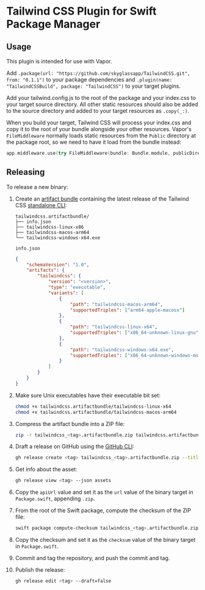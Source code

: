 # Tailwind CSS Plugin for Swift Package Manager

## Usage

This plugin is intended for use with Vapor.

Add `.package(url: "https://github.com/skyglassapp/TailwindCSS.git", from: "0.1.1")` to your package dependencies and `.plugin(name: "TailwindCSSBuild", package: "TailwindCSS")` to your target plugins.

Add your tailwind.config.js to the root of the package and your index.css to your target source directory. All other static resources should also be added to the source directory and added to your target resources as `.copy(_:)`.

When you build your target, Tailwind CSS will process your index.css and copy it to the root of your bundle alongside your other resources. Vapor's `FileMiddleware` normally loads static resources from the `Public` directory at the package root, so we need to have it load from the bundle instead:

```swift
app.middleware.use(try FileMiddleware(bundle: Bundle.module, publicDirectory: "/"))
```

## Releasing

To release a new binary:

1. Create an [artifact bundle](https://github.com/apple/swift-evolution/blob/main/proposals/0305-swiftpm-binary-target-improvements.md#artifact-bundle) containing the latest release of the Tailwind CSS [standalone CLI](https://tailwindcss.com/blog/standalone-cli):

    ```
    tailwindcss.artifactbundle/
    ├── info.json
    ├── tailwindcss-linux-x86
    ├── tailwindcss-macos-arm64
    └── tailwindcss-windows-x64.exe
    ```

    `info.json`

    ```json
    {
        "schemaVersion": "1.0",
        "artifacts": {
            "tailwindcss": {
                "version": "<version>",
                "type": "executable",
                "variants": [
                    {
                        "path": "tailwindcss-macos-arm64",
                        "supportedTriples": ["arm64-apple-macosx"]
                    },
                    {
                        "path": "tailwindcss-linux-x64",
                        "supportedTriples": ["x86_64-unknown-linux-gnu"]
                    },
                    {
                        "path": "tailwindcss-windows-x64.exe",
                        "supportedTriples": ["x86_64-unknown-windows-msvc"]
                    }
                ]
            }
        }
    }
    ```

2. Make sure Unix executables have their executable bit set:

    ```bash
    chmod +x tailwindcss.artifactbundle/tailwindcss-linux-x64
    chmod +x tailwindcss.artifactbundle/tailwindcss-macos-arm64
    ```

3. Compress the artifact bundle into a ZIP file:

    ```bash
    zip -r tailwindcss_<tag>.artifactbundle.zip tailwindcss.artifactbundle
    ```

4. Draft a release on GitHub using the [GitHub CLI](https://cli.github.com):

    ```bash
    gh release create <tag> tailwindcss_<tag>.artifactbundle.zip --title <tag> --generate-notes --draft
    ```

5. Get info about the asset:

    ```bash
    gh release view <tag> --json assets
    ```

6. Copy the `apiUrl` value and set it as the `url` value of the binary target in `Package.swift`, appending `.zip`.

7. From the root of the Swift package, compute the checksum of the ZIP file:

   ```bash
   swift package compute-checksum tailwindcss_<tag>.artifactbundle.zip
   ```

8. Copy the checksum and set it as the `checksum` value of the binary target in `Package.swift`.

9. Commit and tag the repository, and push the commit and tag.

10. Publish the release:

    ```bash
    gh release edit <tag> --draft=false
    ```
